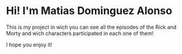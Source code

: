 # Hi! I'm Matias Dominguez Alonso

This is my project in wich you can see all the episodes of the Rick and Morty and wich characters participated in each one of them!

I hope you enjoy it!
